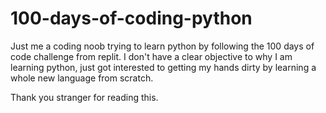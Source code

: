 # 100-days-of-coding-python
Just me a coding noob trying to learn python by following the 100 days of code challenge from replit.
I don't have a clear objective to why I am learning python, just got interested to getting my hands dirty by learning a whole new language from scratch.

Thank you stranger for reading this.
